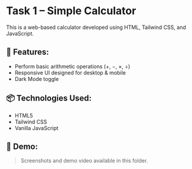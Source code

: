 # Task 1 – Simple Calculator

This is a web-based calculator developed using HTML, Tailwind CSS, and JavaScript.

## 🔧 Features:
- Perform basic arithmetic operations (+, −, ×, ÷)
- Responsive UI designed for desktop & mobile
- Dark Mode toggle

## 📦 Technologies Used:
- HTML5
- Tailwind CSS
- Vanilla JavaScript

## 📸 Demo:
> Screenshots and demo video available in this folder.
